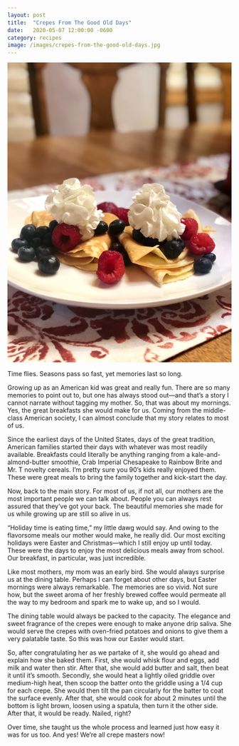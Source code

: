 ```yaml
---
layout: post
title:  "Crepes From The Good Old Days"
date:   2020-05-07 12:00:00 -0600
category: recipes
image: /images/crepes-from-the-good-old-days.jpg
---
```


![My helpful screenshot](/images/crepes-from-the-good-old-days.jpg)

Time flies. Seasons pass so fast, yet memories last so long.

Growing up as an American kid was great and really fun. There are so many memories to point out to, but one has always stood out—and that’s a story I cannot narrate without tagging my mother. So, that was about my mornings. Yes, the great breakfasts she would make for us. Coming from the middle-class American society, I can almost conclude that my story relates to most of us.

Since the earliest days of the United States, days of the great tradition, American families started their days with whatever was most readily available. Breakfasts could literally be anything ranging from a kale-and-almond-butter smoothie, Crab Imperial Chesapeake to Rainbow Brite and Mr. T novelty cereals. I’m pretty sure you 90’s kids really enjoyed them. These were great meals to bring the family together and kick-start the day.

Now, back to the main story. For most of us, if not all, our mothers are the most important people we can talk about. People you can always rest assured that they’ve got your back. The beautiful memories she made for us while growing up are still so alive in us.

“Holiday time is eating time,” my little dawg would say. And owing to the flavorsome meals our mother would make, he really did. Our most exciting holidays were Easter and Christmas—which I still enjoy up until today. These were the days to enjoy the most delicious meals away from school. Our breakfast, in particular, was just incredible.

Like most mothers, my mom was an early bird. She would always surprise us at the dining table. Perhaps I can forget about other days, but Easter mornings were always remarkable. The memories are so vivid. Not sure how, but the sweet aroma of her freshly brewed coffee would permeate all the way to my bedroom and spark me to wake up, and so I would.

The dining table would always be packed to the capacity. The elegance and sweet fragrance of the crepes were enough to make anyone drip saliva. She would serve the crepes with oven-fried potatoes and onions to give them a very palatable taste. So this was how our Easter would start.

So, after congratulating her as we partake of it, she would go ahead and explain how she baked them. First, she would whisk flour and eggs, add milk and water then stir. After that, she would add butter and salt, then beat it until it’s smooth. Secondly, she would heat a lightly oiled griddle over medium-high heat, then scoop the batter onto the griddle using a 1/4 cup for each crepe. She would then tilt the pan circularly for the batter to coat the surface evenly. After that, she would cook for about 2 minutes until the bottom is light brown, loosen using a spatula, then turn it the other side. After that, it would be ready. Nailed, right?

Over time, she taught us the whole process and learned just how easy it was for us too. And yes! We’re all crepe masters now!